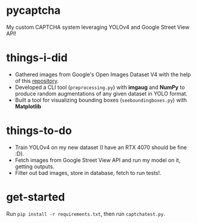 # pycaptcha
My custom CAPTCHA system leveraging YOLOv4 and Google Street View API!

# things-i-did
- Gathered images from Google's Open Images Dataset V4 with the help of this [repository](https://github.com/theAIGuysCode/OIDv4_ToolKit).
- Developed a CLI tool (`preprocessing.py`) with **imgaug** and **NumPy** to produce random augmentations of any given dataset in YOLO format.
- Built a tool for visualizing bounding boxes (`seeboundingboxes.py`) with **Matplotlib**

# things-to-do
- Train YOLOv4 on my new dataset (I have an RTX 4070 should be fine :D).
- Fetch images from Google Street View API and run my model on it, getting outputs.
- Filter out bad images, store in database, fetch to run tests!.

# get-started
Run `pip install -r requirements.txt`, then run `captchatest.py`.
